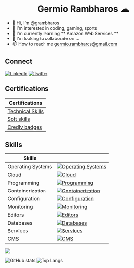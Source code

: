 <h1 align="center">Germio Rambharos ☁</h1>

- 👋 Hi, I’m @grambharos
- 👀 I’m interested in coding, gaming, sports
- 🌱 I’m currently learning ** Amazon Web Services **
- 💞️ I’m looking to collaborate on ...
- 📫 How to reach me germio.rambharos@gmail.com

## Connect

[![LinkedIn](https://skillicons.dev/icons?i=linkedin)](https://bit.ly/grambharos-linkedin)
[![Twitter](https://skillicons.dev/icons?i=twitter)](https://twitter.com/grambharos)

## Certifications

| Certifications                                    |
| ------------------------------------------------- |
| [Technical Skills](https://bit.ly/grambharos-ts)  |
| [Soft skills](https://bit.ly/grambharos-cs)       |
| [Credly badges](https://bit.ly/grambharos-credly) |

## Skills

| Skills            |                                                                                                           |
| ----------------- | --------------------------------------------------------------------------------------------------------- |
| Operating Systems | [![Operating Systems](https://skillicons.dev/icons?i=linux)](https://skillicons.dev)                      |
| Cloud             | [![Cloud](https://skillicons.dev/icons?i=openstack,aws,gcp)](https://skillicons.dev)                      |
| Programming       | [![Programming](https://skillicons.dev/icons?i=bash,py,go,java,php,js,html,perl)](https://skillicons.dev) |
| Containerization  | [![Containerization](https://skillicons.dev/icons?i=docker,kubernetes)](https://skillicons.dev)           |
| Configuration     | [![Configuration](https://skillicons.dev/icons?i=ansible)](https://skillicons.dev)                        |
| Monitoring        | [![Monitoring](https://skillicons.dev/icons?i=grafana,prometheus)](https://skillicons.dev)                |
| Editors           | [![Editors](https://skillicons.dev/icons?i=vim,vscode)](https://skillicons.dev)                           |
| Databases         | [![Databases](https://skillicons.dev/icons?i=mysql,postgres)](https://skillicons.dev)                     |
| Services          | [![Services](https://skillicons.dev/icons?i=nginx)](https://skillicons.dev)                               |
| CMS               | [![CMS](https://skillicons.dev/icons?i=wordpress)](https://skillicons.dev)                                |

![](https://komarev.com/ghpvc/?username=grambharos&color=brightgreen)

![GitHub stats](https://github-readme-stats.zohan.tech/api?username=grambharos&show_icons=true&theme=merko)
![Top Langs](https://github-readme-stats.zohan.tech/api/top-langs/?username=grambharos&layout=compact&theme=merko)
